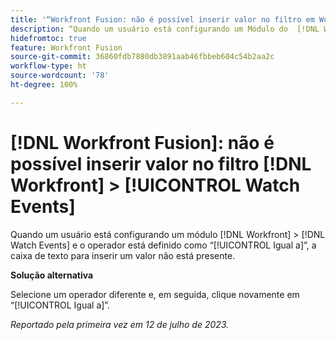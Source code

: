 ```yaml
---
title: '“Workfront Fusion: não é possível inserir valor no filtro em Workfront > Watch Events”'
description: “Quando um usuário está configurando um Módulo do  [!DNL Workfront]  >  [!DNL Watch Events]  e o operador está definido como [!UICONTROL Igual a], a caixa de texto para inserir um valor não está presente.”
hidefromtoc: true
feature: Workfront Fusion
source-git-commit: 36860fdb7880db3891aab46fbbeb604c54b2aa2c
workflow-type: ht
source-wordcount: '78'
ht-degree: 100%

---
```



# [!DNL Workfront Fusion]: não é possível inserir valor no filtro [!DNL Workfront] > [!UICONTROL Watch Events]

Quando um usuário está configurando um módulo [!DNL Workfront] > [!DNL Watch Events] e o operador está definido como “[!UICONTROL Igual a]”, a caixa de texto para inserir um valor não está presente.

**Solução alternativa**

Selecione um operador diferente e, em seguida, clique novamente em “[!UICONTROL Igual a]”.

_Reportado pela primeira vez em 12 de julho de 2023._
